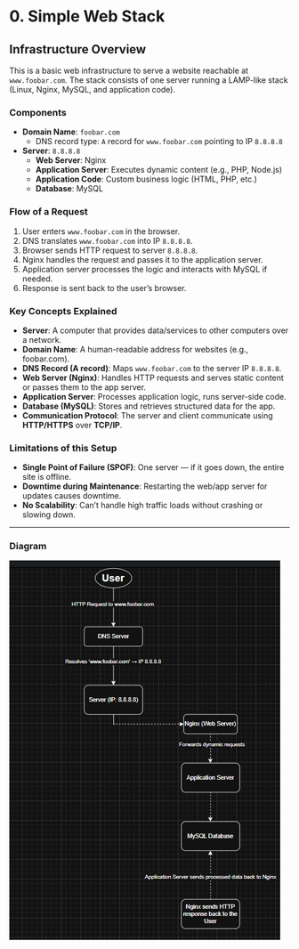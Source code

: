 # 0. Simple Web Stack

## Infrastructure Overview
This is a basic web infrastructure to serve a website reachable at `www.foobar.com`. The stack consists of one server running a LAMP-like stack (Linux, Nginx, MySQL, and application code).

### Components
- **Domain Name**: `foobar.com`  
  - DNS record type: `A` record for `www.foobar.com` pointing to IP `8.8.8.8`
- **Server**: `8.8.8.8`
  - **Web Server**: Nginx
  - **Application Server**: Executes dynamic content (e.g., PHP, Node.js)
  - **Application Code**: Custom business logic (HTML, PHP, etc.)
  - **Database**: MySQL

### Flow of a Request
1. User enters `www.foobar.com` in the browser.
2. DNS translates `www.foobar.com` into IP `8.8.8.8`.
3. Browser sends HTTP request to server `8.8.8.8`.
4. Nginx handles the request and passes it to the application server.
5. Application server processes the logic and interacts with MySQL if needed.
6. Response is sent back to the user’s browser.

### Key Concepts Explained

- **Server**: A computer that provides data/services to other computers over a network.
- **Domain Name**: A human-readable address for websites (e.g., foobar.com).
- **DNS Record (A record)**: Maps `www.foobar.com` to the server IP `8.8.8.8`.
- **Web Server (Nginx)**: Handles HTTP requests and serves static content or passes them to the app server.
- **Application Server**: Processes application logic, runs server-side code.
- **Database (MySQL)**: Stores and retrieves structured data for the app.
- **Communication Protocol**: The server and client communicate using **HTTP/HTTPS** over **TCP/IP**.

### Limitations of this Setup

- **Single Point of Failure (SPOF)**: One server — if it goes down, the entire site is offline.
- **Downtime during Maintenance**: Restarting the web/app server for updates causes downtime.
- **No Scalability**: Can’t handle high traffic loads without crashing or slowing down.

---

### Diagram

![Simple Web Stack Diagram](./img/diag-task-0.png)
